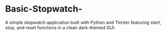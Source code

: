 # Basic-Stopwatch-
A simple stopwatch application built with Python and Tkinter featuring start, stop, and reset functions in a clean dark-themed GUI.
